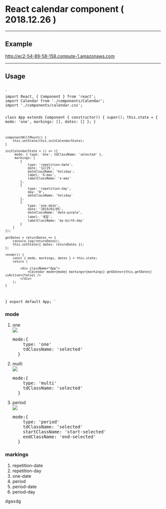 # React calendar component ( 2018.12.26 )
<hr>

## Example 
http://ec2-54-89-58-158.compute-1.amazonaws.com
<hr>

## Usage
<code>
`
import React, { Component } from 'react';
import Calendar from './components/Calendar';
import './components/calendar.css';

class App extends Component {
	constructor() {
		super();
		this.state = {
			mode: 'one',
			markings: [],
			dates: []
		};
	}

	componentWillMount() {
		this.setState(this.initCalendarState);
	}

	initCalendarState = () => ({
		 mode: { type: 'one', tdClassName: 'selected' }, 
		 markings: [
			{
				type: 'repetition-date', 
				date: '12/25',
				dateClassName: 'holiday',
				label: 'X-mas',
				labelClassName: 'x-mas'
			},
			{
				type: 'repetition-day', 
				day: '0',
				dateClassName: 'holiday'
			},
			{
				type: 'one-date', 
				date: '2019/01/05',
				dateClassName: 'date-purple',
				label: '생일',
				labelClassName: 'my-birth-day'
			}
		]
	});

	getDates = returnDates => {
		console.log(returnDates);
		this.setState({ dates: returnDates });
	};

	render() {
		const { mode, markings, dates } = this.state;
		return (
		
			<div className="App">
				<Calendar mode={mode} markings={markings} getDates={this.getDates} isActive={false} />
			</div>
		);
	}
}
export default App;
`
</code>

### mode
<ol>
  <li>one</li>
  <img src="https://user-images.githubusercontent.com/31440203/50450157-6ca0ad00-096f-11e9-9c77-ace525f25bf7.PNG">
  <pre>mode:{
    type: 'one'
    tdClassName: 'selected' 
  }</pre>
  <li>multi</li>
   <img src="https://user-images.githubusercontent.com/31440203/50450159-6e6a7080-096f-11e9-9793-d643497692f7.PNG">
  <pre>mode:{
    type: 'multi'
    tdClassName: 'selected' 
  }</pre>
  <li>period</li>
   <img src="https://user-images.githubusercontent.com/31440203/50450160-6f9b9d80-096f-11e9-8f50-8b62e6f9dc1a.PNG">
  <pre>mode:{
    type: 'period'
    tdClassName: 'selected' 
    startClassName: 'start-selected'
    endClassName: 'end-selected'
  }</pre>
</ol>

### markings
<ol>
  <li>repetition-date</li>
  <li>repetition-day</li>
  <li>one-date</li>
  <li>period</li>
  <li>period-date</li>
  <li>period-day</li>
</ol>
<pre>
dgasdg
</pre>
